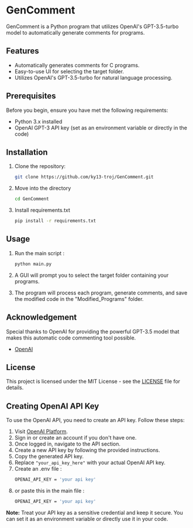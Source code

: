 # GenComment

GenComment is a Python program that utilizes OpenAI's GPT-3.5-turbo model to automatically generate comments for programs.

## Features

- Automatically generates comments for C programs.
- Easy-to-use UI for selecting the target folder.
- Utilizes OpenAI's GPT-3.5-turbo for natural language processing.

## Prerequisites

Before you begin, ensure you have met the following requirements:

- Python 3.x installed
- OpenAI GPT-3 API key (set as an environment variable or directly in the code)

## Installation

1. Clone the repository:

   ```bash
   git clone https://github.com/ky13-troj/GenComment.git
2. Move into the directory
   
   ```bash
   cd GenComment
3. Install requirements.txt
   
   ```bash
   pip install -r requirements.txt

## Usage
1. Run the main script :

   ```bash
   python main.py
3. A GUI will prompt you to select the target folder containing your programs.

4. The program will process each program, generate comments, and save the modified code in the "Modified_Programs" folder.


## Acknowledgement

Special thanks to OpenAI for providing the powerful GPT-3.5 model that makes this automatic code commenting tool possible.

- [OpenAI](https://openai.com/)

## License

This project is licensed under the MIT License - see the [LICENSE](LICENSE) file for details.

## Creating OpenAI API Key

To use the OpenAI API, you need to create an API key. Follow these steps:

1. Visit [OpenAI Platform](https://platform.openai.com/).
2. Sign in or create an account if you don't have one.
3. Once logged in, navigate to the API section.
4. Create a new API key by following the provided instructions.
5. Copy the generated API key.
6. Replace `"your_api_key_here"` with your actual OpenAI API key.
8. Create an .env file :
   ```bash
   OPENAI_API_KEY = 'your api key'
9. or paste this in the main file :
    ```bash
    OPENAI_API_KEY = 'your api key'

**Note:** Treat your API key as a sensitive credential and keep it secure. You can set it as an environment variable or directly use it in your code.
